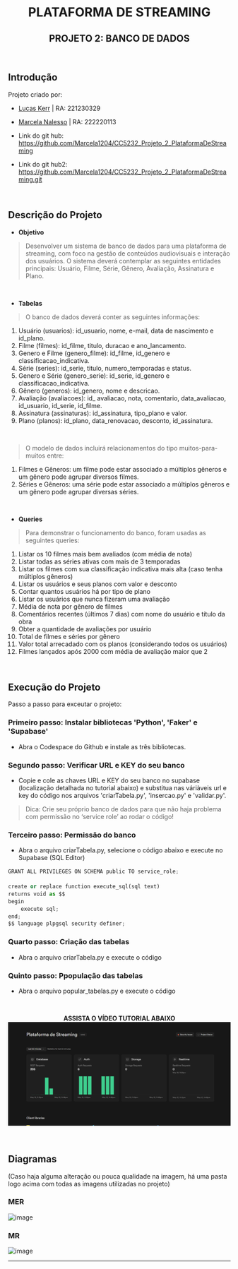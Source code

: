 <div align="center">
  
# PLATAFORMA DE STREAMING
## PROJETO 2: BANCO DE DADOS

</div>
<br>

## Introdução
Projeto criado por:
* [Lucas Kerr](https://github.com/Adelgrin) | RA: 221230329
* [Marcela Nalesso](https://github.com/Marcela1204) | RA: 222220113

* Link do git hub: https://github.com/Marcela1204/CC5232_Projeto_2_PlataformaDeStreaming
* Link do git hub2: https://github.com/Marcela1204/CC5232_Projeto_2_PlataformaDeStreaming.git
<br>

## Descrição do Projeto
- **Objetivo**   
> Desenvolver um sistema de banco de dados para uma plataforma de streaming, com foco na gestão de conteúdos audiovisuais e interação dos usuários. O sistema deverá contemplar as seguintes entidades principais: Usuário, Filme, Série, Gênero, Avaliação, Assinatura e Plano.
<br>

- **Tabelas**   
> O banco de dados deverá conter as seguintes informações:   
1. Usuário (usuarios): id_usuario, nome, e-mail, data de nascimento e id_plano.   
2. Filme (filmes): id_filme, titulo, duracao e ano_lancamento.   
3. Genero e Filme (genero_filme): id_filme, id_genero e classificacao_indicativa.   
4. Série (series): id_serie, titulo, numero_temporadas e status.
5. Genero e Série (genero_serie): id_serie, id_genero e classificacao_indicativa.
6. Gênero (generos): id_genero, nome e descricao.   
7. Avaliação (avaliacoes): id_ avaliacao, nota, comentario, data_avaliacao, id_usuario, id_serie, id_filme.
8. Assinatura (assinaturas): id_assinatura, tipo_plano e valor.
9. Plano (planos): id_plano, data_renovacao, desconto, id_assinatura.
<br>

> O modelo de dados incluirá relacionamentos do tipo muitos-para-muitos entre:
1. Filmes e Gêneros: um filme pode estar associado a múltiplos gêneros e um gênero pode agrupar diversos filmes.
2. Séries e Gêneros: uma série pode estar associado a múltiplos gêneros e um gênero pode agrupar diversas séries.
<br>

- **Queries** 
> Para demonstrar o funcionamento do banco, foram usadas as seguintes queries:   
1. Listar os 10 filmes mais bem avaliados (com média de nota)
2. Listar todas as séries ativas com mais de 3 temporadas
3. Listar os filmes com sua classificação indicativa mais alta (caso tenha múltiplos gêneros)
4. Listar os usuários e seus planos com valor e desconto
5. Contar quantos usuários há por tipo de plano
6. Listar os usuários que nunca fizeram uma avaliação
7. Média de nota por gênero de filmes
8. Comentários recentes (últimos 7 dias) com nome do usuário e título da obra
9. Obter a quantidade de avaliações por usuário
10. Total de filmes e séries por gênero
11. Valor total arrecadado com os planos (considerando todos os usuários)
12. Filmes lançados após 2000 com média de avaliação maior que 2
<br>


## Execução do Projeto
Passo a passo para exceutar o projeto: 

### Primeiro passo: Instalar bibliotecas 'Python', 'Faker' e 'Supabase'
- Abra o Codespace do Github e instale as três bibliotecas.

### Segundo passo: Verificar URL e KEY do seu banco
- Copie e cole as chaves URL e KEY do seu banco no supabase (localização detalhada no tutorial abaixo) e substitua nas váriàveis url e key do código nos arquivos 'criarTabela.py', 'insercao.py' e 'validar.py'.
> Dica: Crie seu próprio banco de dados para que não haja problema com permissão no ‘service role’ ao rodar o código!

### Terceiro passo: Permissão do banco
- Abra o arquivo criarTabela.py, selecione o código abaixo e execute no Supabase (SQL Editor)
```python
GRANT ALL PRIVILEGES ON SCHEMA public TO service_role;

create or replace function execute_sql(sql text)
returns void as $$
begin
    execute sql;
end;
$$ language plpgsql security definer;

```
### Quarto passo: Criação das tabelas
- Abra o arquivo criarTabela.py e execute o código

### Quinto passo: Ppopulação das tabelas
- Abra o arquivo popular_tabelas.py e execute o código

 
<br>
<div align="center">
  
**ASSISTA O VÍDEO TUTORIAL ABAIXO**
[![Assista no YouTube](imagens/thumb.png)](https://www.youtube.com/watch?v=Ahgipq875S4)


</div>
<br>

## Diagramas
(Caso haja alguma alteração ou pouca qualidade na imagem, há uma pasta logo acima com todas as imagens utilizadas no projeto)

### MER
![image](https://github.com/user-attachments/assets/7dfbae06-16cd-46a6-998c-c79e9cb07e67)

### MR
![image](https://github.com/user-attachments/assets/ee69a9c0-64aa-4699-8849-a31cc04de59e)







***

